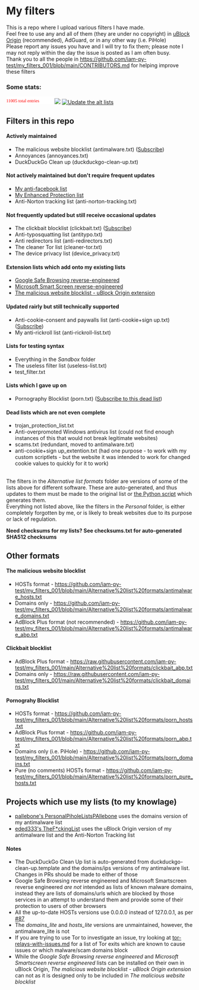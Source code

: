 # My filters
This is a repo where I upload various filters I have made. <br/>
Feel free to use any and all of them (they are under no copyright) in [uBlock Origin](https://github.com/gorhill/uBlock) (recommended), AdGuard, or in any other way (i.e. PiHole) <br/>
Please report any issues you have and I will try to fix them; please note I may not reply within the day the issue is posted as I am often busy.<br>
Thank you to all the people in https://github.com/iam-py-test/my_filters_001/blob/main/CONTRIBUTORS.md for helping improve these filters<br>

### Some stats: 
<a href="https://github.com/iam-py-test/my_filters_001/blob/main/stats.md"><img src="https://raw.githubusercontent.com/iam-py-test/my_filters_001/main/totalentries.svg" width='130' height="20"></a><img src="https://img.shields.io/github/last-commit/iam-py-test/my_filters_001"> [![Update the alt lists](https://github.com/iam-py-test/my_filters_001/actions/workflows/test_commiter.yml/badge.svg)](https://github.com/iam-py-test/my_filters_001/actions/workflows/test_commiter.yml)

## Filters in this repo

#### Actively maintained
- The malicious website blocklist (antimalware.txt) ([Subscribe](https://iam-py-test.github.io/add_list.html?id=2))
- Annoyances (annoyances.txt)
- DuckDuckGo Clean up (duckduckgo-clean-up.txt)

#### Not actively maintained but don't require frequent updates
- [My anti-facebook list](https://github.com/iam-py-test/my_filters_001/blob/main/special_lists/antifacebook.txt)
- [My Enhanced Protection list](https://github.com/iam-py-test/my_filters_001/blob/main/enhanced_protection.txt)
- Anti-Norton tracking list (anti-norton-tracking.txt)


#### Not frequently updated but still receive occasional updates
- The clickbait blocklist (clickbait.txt) ([Subscribe](https://iam-py-test.github.io/add_list.html?id=4))
- Anti-typosquatting list (antitypo.txt)
- Anti redirectors list (anti-redirectors.txt)
- The cleaner Tor list (cleaner-tor.txt)
- The device privacy list (device_privacy.txt)


#### Extension lists which add onto my existing lists
- [Google Safe Browsing reverse-engineered](https://github.com/iam-py-test/my_filters_001/blob/main/special_lists/google-safe-browsing-reverse-engineered.txt)
- [Microsoft Smart Screen reverse-engineered](https://github.com/iam-py-test/my_filters_001/blob/main/special_lists/microsoft-smart-screen-reverse-engineered.txt)
- [The malicious website blocklist - uBlock Origin extension](https://github.com/iam-py-test/my_filters_001/blob/main/special_lists/anti-malware-ubo-extension.txt)

#### Updated rairly but still technically supported
- Anti-cookie-consent and paywalls list (anti-cookie+sign up.txt) ([Subscribe](https://iam-py-test.github.io/add_list.html?id=3))
- My anti-rickroll list (anti-rickroll-list.txt)

#### Lists for testing syntax
- Everything in the _Sandbox_ folder
- The useless filter list (useless-list.txt)
- test_filter.txt

#### Lists which I gave up on
- Pornography Blocklist (porn.txt) ([Subscribe to this dead list](https://iam-py-test.github.io/add_list.html?id=1))

#### Dead lists which are not even complete
- trojan_protection_list.txt
- Anti-overpromoted Windows antivirus list (could not find enough instances of this that would not break legitimate websites)
- scams.txt (redundant, moved to antimalware.txt)
- anti-cookie+sign up_extention.txt (had one purpose - to work with my custom scriptlets - but the website it was intended to work for changed cookie values to quickly for it to work)

<br>The filters in the _Alternative list formats_ folder are versions of some of the lists above for different software. These are auto-generated, and thus updates to them must be made to the original list or [the Python script](https://github.com/iam-py-test/my_filters_001/blob/main/update.py) which generates them.<br>
Everything not listed above, like the filters in the _Personal_ folder, is either completely forgotten by me, or is likely to break websites due to its purpose or lack of regulation. <br>

**Need checksums for my lists? See checksums.txt for auto-generated SHA512 checksums**

## Other formats

#### The malicious website blocklist
- HOSTs format - https://github.com/iam-py-test/my_filters_001/blob/main/Alternative%20list%20formats/antimalware_hosts.txt
- Domains only - https://github.com/iam-py-test/my_filters_001/blob/main/Alternative%20list%20formats/antimalware_domains.txt
- AdBlock Plus format (not recommended) - https://github.com/iam-py-test/my_filters_001/blob/main/Alternative%20list%20formats/antimalware_abp.txt
#### Clickbait blocklist
- AdBlock Plus format - https://raw.githubusercontent.com/iam-py-test/my_filters_001/main/Alternative%20list%20formats/clickbait_abp.txt
- Domains only - https://raw.githubusercontent.com/iam-py-test/my_filters_001/main/Alternative%20list%20formats/clickbait_domains.txt
#### Pornograhy Blocklist
- HOSTs format - https://github.com/iam-py-test/my_filters_001/blob/main/Alternative%20list%20formats/porn_hosts.txt
- AdBlock Plus format - https://github.com/iam-py-test/my_filters_001/blob/main/Alternative%20list%20formats/porn_abp.txt
- Domains only (i.e. PiHole) - https://github.com/iam-py-test/my_filters_001/blob/main/Alternative%20list%20formats/porn_domains.txt
- Pure (no comments) HOSTs format - https://github.com/iam-py-test/my_filters_001/blob/main/Alternative%20list%20formats/porn_pure_hosts.txt

## Projects which use my lists (to my knowlage) 
- [pallebone's PersonalPiholeListsPAllebone](https://github.com/pallebone/PersonalPiholeListsPAllebone) uses the domains version of my antimalware list
- [eded333's TheF\*ckingList](https://github.com/eded333/TheFuckingList) uses the uBlock Origin version of my antimalware list and the Anti-Norton Tracking list


#### Notes
- The DuckDuckGo Clean Up list is auto-generated from duckduckgo-clean-up.template and the domains/ips versions of my antimalware list. Changes in PRs should be made to either of those
- Google Safe Browsing reverse engineered and Microsoft Smartscreen reverse engineered _are not_ intended as lists of known malware domains, instead they are lists of domains/urls which are blocked by those services in an attempt to understand them and provide some of their protection to users of other browsers
- All the up-to-date HOSTs versions use 0.0.0.0 instead of 127.0.0.1, as per [#87](https://github.com/iam-py-test/my_filters_001/issues/87)
- The _domains_lite_ and _hosts_lite_ versions are unmaintained, however, the antimalware_lite is not
- If you are trying to use Tor to investigate an issue, try looking at [tor-relays-with-issues.md](https://github.com/iam-py-test/my_filters_001/blob/main/wiki/tor-relays-with-issues.md) for a list of Tor exits which are known to cause issues or which malware/scam domains block
- While the _Google Safe Browsing reverse engineered_ and _Microsoft Smartscreen reverse engineered_ lists can be installed on their own in uBlock Origin, _The malicious website blocklist - uBlock Origin extension_ can not as it is designed only to be included in _The malicious website blocklist_
